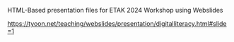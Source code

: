 HTML-Based presentation files for ETAK 2024 Workshop using Webslides

https://tyoon.net/teaching/webslides/presentation/digitalliteracy.html#slide=1


